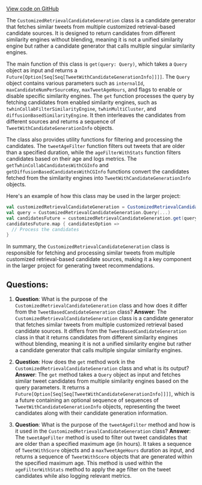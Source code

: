 [View code on GitHub](https://github.com/misbahsy/the-algorithm/cr-mixer/server/src/main/scala/com/twitter/cr_mixer/candidate_generation/CustomizedRetrievalCandidateGeneration.scala)

The `CustomizedRetrievalCandidateGeneration` class is a candidate generator that fetches similar tweets from multiple customized retrieval-based candidate sources. It is designed to return candidates from different similarity engines without blending, meaning it is not a unified similarity engine but rather a candidate generator that calls multiple singular similarity engines.

The main function of this class is `get(query: Query)`, which takes a `Query` object as input and returns a `Future[Option[Seq[Seq[TweetWithCandidateGenerationInfo]]]]`. The `Query` object contains various parameters such as `internalId`, `maxCandidateNumPerSourceKey`, `maxTweetAgeHours`, and flags to enable or disable specific similarity engines. The `get` function processes the query by fetching candidates from enabled similarity engines, such as `twhinCollabFilterSimilarityEngine`, `twhinMultiCluster`, and `diffusionBasedSimilarityEngine`. It then interleaves the candidates from different sources and returns a sequence of `TweetWithCandidateGenerationInfo` objects.

The class also provides utility functions for filtering and processing the candidates. The `tweetAgeFilter` function filters out tweets that are older than a specified duration, while the `ageFilterWithStats` function filters candidates based on their age and logs metrics. The `getTwhinCollabCandidatesWithCGInfo` and `getDiffusionBasedCandidatesWithCGInfo` functions convert the candidates fetched from the similarity engines into `TweetWithCandidateGenerationInfo` objects.

Here's an example of how this class may be used in the larger project:

```scala
val customizedRetrievalCandidateGeneration = CustomizedRetrievalCandidateGeneration(...)
val query = CustomizedRetrievalCandidateGeneration.Query(...)
val candidatesFuture = customizedRetrievalCandidateGeneration.get(query)
candidatesFuture.map { candidatesOption =>
  // Process the candidates
}
```

In summary, the `CustomizedRetrievalCandidateGeneration` class is responsible for fetching and processing similar tweets from multiple customized retrieval-based candidate sources, making it a key component in the larger project for generating tweet recommendations.
## Questions: 
 1. **Question**: What is the purpose of the `CustomizedRetrievalCandidateGeneration` class and how does it differ from the `TweetBasedCandidateGeneration` class?
   **Answer**: The `CustomizedRetrievalCandidateGeneration` class is a candidate generator that fetches similar tweets from multiple customized retrieval based candidate sources. It differs from the `TweetBasedCandidateGeneration` class in that it returns candidates from different similarity engines without blending, meaning it is not a unified similarity engine but rather a candidate generator that calls multiple singular similarity engines.

2. **Question**: How does the `get` method work in the `CustomizedRetrievalCandidateGeneration` class and what is its output?
   **Answer**: The `get` method takes a `Query` object as input and fetches similar tweet candidates from multiple similarity engines based on the query parameters. It returns a `Future[Option[Seq[Seq[TweetWithCandidateGenerationInfo]]]]`, which is a future containing an optional sequence of sequences of `TweetWithCandidateGenerationInfo` objects, representing the tweet candidates along with their candidate generation information.

3. **Question**: What is the purpose of the `tweetAgeFilter` method and how is it used in the `CustomizedRetrievalCandidateGeneration` class?
   **Answer**: The `tweetAgeFilter` method is used to filter out tweet candidates that are older than a specified maximum age (in hours). It takes a sequence of `TweetWithScore` objects and a `maxTweetAgeHours` duration as input, and returns a sequence of `TweetWithScore` objects that are generated within the specified maximum age. This method is used within the `ageFilterWithStats` method to apply the age filter on the tweet candidates while also logging relevant metrics.
